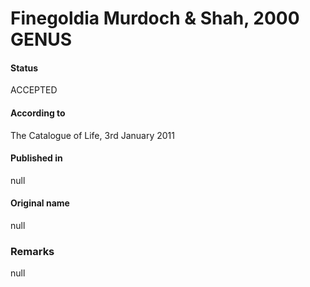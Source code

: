 # Finegoldia Murdoch & Shah, 2000 GENUS

#### Status
ACCEPTED

#### According to
The Catalogue of Life, 3rd January 2011

#### Published in
null

#### Original name
null

### Remarks
null